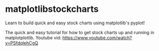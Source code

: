 # matplotlibstockcharts
Learn to build quick and easy stock charts using matplotlib's pyplot!

The quick and easy tutorial for how to get stock charts up and running in matplotplotlib.  Youtube vid: https://www.youtube.com/watch?v=PSfdqlehCgQ
